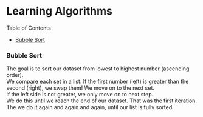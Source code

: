 # Learning Algorithms

<!-- TABLE OF CONTENTS -->
<summary>Table of Contents</summary>
  <ul>
    <li><a href="#bubble-sort">Bubble Sort</a></li>
  </ul>
  
<!-- Bubble Sort -->
### Bubble Sort
The goal is to sort our dataset from lowest to highest number (ascending order).
<br/>
We compare each set in a list. If the first number (left) is greater than the second (right), we swap them!
We move on to the next set. <br/>
If the left side is not greater, we only move on to next step. <br/>
We do this until we reach the end of our dataset. That was the first iteration.<br/>
The we do it again and again and again, until our list is fully sorted.